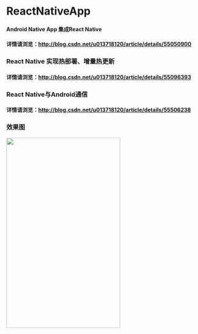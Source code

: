 # ReactNativeApp
#### Android Native App 集成React Native
#### 详情请浏览：http://blog.csdn.net/u013718120/article/details/55050900
### React Native 实现热部署、增量热更新 
#### 详情请浏览：http://blog.csdn.net/u013718120/article/details/55096393
### React Native与Android通信 
#### 详情请浏览：http://blog.csdn.net/u013718120/article/details/55506238
### 效果图
<img width="300" height="500" src="http://img.blog.csdn.net/20170218120618660"/>
